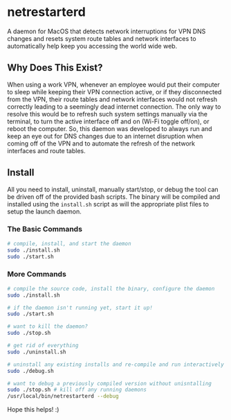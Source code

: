 # netrestarterd
A daemon for MacOS that detects network interruptions for VPN DNS changes and resets system route tables and network interfaces to automatically help keep you accessing the world wide web.

## Why Does This Exist?
When using a work VPN, whenever an employee would put their computer to sleep while keeping their VPN connection active, or if they disconnected from the VPN, their route tables and network interfaces would not refresh correctly leading to a seemingly dead internet connection. The only way to resolve this would be to refresh such system settings manually via the terminal, to turn the active interface off and on (Wi-Fi toggle off/on), or reboot the computer. So, this daemon was developed to always run and keep an eye out for DNS changes due to an internet disruption when coming off of the VPN and to automate the refresh of the network interfaces and route tables.

## Install
All you need to install, uninstall, manually start/stop, or debug the tool can be driven off of the provided bash scripts. The binary will be compiled and installed using the `install.sh` script as will the appropriate plist files to setup the launch daemon.

### The Basic Commands

```sh
# compile, install, and start the daemon
sudo ./install.sh
sudo ./start.sh
```

### More Commands
```sh
# compile the source code, install the binary, configure the daemon
sudo ./install.sh

# if the daemon isn't running yet, start it up!
sudo ./start.sh

# want to kill the daemon?
sudo ./stop.sh

# get rid of everything
sudo ./uninstall.sh

# uninstall any existing installs and re-compile and run interactively
sudo ./debug.sh

# want to debug a previously compiled version without unisntalling
sudo ./stop.sh # kill off any running daemons
/usr/local/bin/netrestarterd --debug
```

Hope this helps! :)